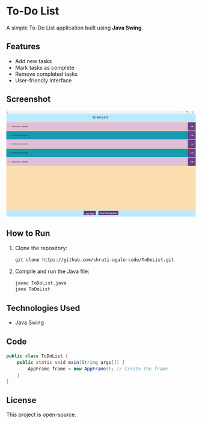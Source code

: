 # To-Do List

A simple To-Do List application built using **Java Swing**.

## Features
- Add new tasks
- Mark tasks as complete
- Remove completed tasks
- User-friendly interface

## Screenshot
![To-Do List](https://github.com/shruti-ugale-code/ToDoList/blob/main/Picture.png?raw=true)

## How to Run
1. Clone the repository:
   ```sh
   git clone https://github.com/shruti-ugale-code/ToDoList.git
   ```
2. Compile and run the Java file:
   ```sh
   javac ToDoList.java
   java ToDoList
   ```

## Technologies Used
- Java Swing

## Code
```java
public class ToDoList {
    public static void main(String args[]) {
        AppFrame frame = new AppFrame(); // Create the frame
    }
}
```

## License
This project is open-source.

